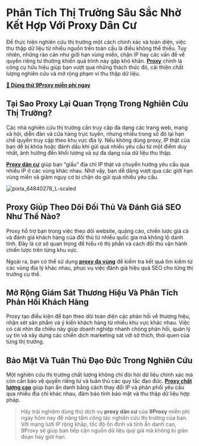 # Phân Tích Thị Trường Sâu Sắc Nhờ Kết Hợp Với Proxy Dân Cư

Để thực hiện nghiên cứu thị trường một cách chính xác và toàn diện, việc thu thập dữ liệu từ nhiều nguồn trên toàn cầu là điều không thể thiếu. Tuy nhiên, những rào cản như giới hạn vùng miền, chặn IP hay các vấn đề về quyền riêng tư thường khiến quá trình này gặp khó khăn. **[Proxy](https://9proxy.com?utm_source=web20&utm_id=SEOjonni123)** chính là công cụ hữu hiệu giúp bạn vượt qua những thách thức đó, cải thiện chất lượng nghiên cứu và mở rộng phạm vi thu thập dữ liệu.

**[🔎 Dùng thử 9Proxy miễn phí ngay](https://9proxy.com/pricing?utm_source=web20&utm_id=SEOjonni123)**

## Tại Sao Proxy Lại Quan Trọng Trong Nghiên Cứu Thị Trường?

Các nhà nghiên cứu thị trường cần truy cập đa dạng các trang web, mạng xã hội, diễn đàn và cửa hàng trực tuyến, nhưng nhiều trong số đó lại hạn chế quyền truy cập theo khu vực địa lý. Nếu không dùng proxy, IP thật của bạn dễ bị khóa hoặc đánh dấu khi gửi quá nhiều yêu cầu từ một điểm duy nhất, ảnh hưởng đến khối lượng và sự đa dạng của dữ liệu thu thập.

**[Proxy dân cư](https://9proxy.com?utm_source=web20&utm_id=SEOjonni123)** giúp bạn “giấu” địa chỉ IP thật và chuyển hướng yêu cầu qua nhiều IP ở các vùng khác nhau. Nhờ vậy, bạn dễ dàng vượt qua các giới hạn vùng miền và giảm nguy cơ bị chặn do gửi quá nhiều yêu cầu.

![pixta_64840278_L-scaled](https://github.com/user-attachments/assets/3c6f0d3e-a01e-475e-8ace-816084156dc2)


## Proxy Giúp Theo Dõi Đối Thủ Và Đánh Giá SEO Như Thế Nào?

Proxy hỗ trợ bạn trong việc theo dõi website, quảng cáo, chiến lược giá cả và đánh giá khách hàng của đối thủ từ nhiều quốc gia mà không lộ danh tính. Đây là cơ sở quan trọng để hiểu rõ thị phần và cách đối thủ vận hành chiến lược trên từng khu vực.

Ngoài ra, bạn có thể sử dụng **[proxy đa vùng](https://9proxy.com?utm_source=web20&utm_id=SEOjonni123)** để kiểm tra kết quả tìm kiếm từ các vùng địa lý khác nhau, phục vụ việc đánh giá hiệu quả SEO cho từng thị trường cụ thể.

## Mở Rộng Giám Sát Thương Hiệu Và Phân Tích Phản Hồi Khách Hàng

Proxy tạo điều kiện để bạn theo dõi toàn diện các phản hồi về thương hiệu, nhận xét sản phẩm và ý kiến khách hàng từ nhiều khu vực khác nhau. Việc có cái nhìn đa chiều này giúp doanh nghiệp nhanh chóng phản hồi, quản lý uy tín và xây dựng các chiến dịch marketing sát với sở thích, thói quen của từng thị trường.

## Bảo Mật Và Tuân Thủ Đạo Đức Trong Nghiên Cứu

Một nghiên cứu thị trường chất lượng không chỉ đòi hỏi dữ liệu chính xác mà còn cần bảo vệ quyền riêng tư và tuân thủ các quy tắc đạo đức. **[Proxy chất lượng cao](https://9proxy.com?utm_source=web20&utm_id=SEOjonni123)** giúp bạn ẩn danh bằng cách thay đổi IP và phân phối yêu cầu qua nhiều địa chỉ khác nhau, đảm bảo tính bảo mật và thu thập dữ liệu hợp pháp.

> Hãy trải nghiệm dùng thử dịch vụ **proxy dân cư** của **9Proxy** miễn phí ngay hôm nay để nâng tầm công tác nghiên cứu thị trường của bạn. Với mạng lưới IP rộng khắp, tốc độ ổn định và tính ẩn danh cao, 9Proxy sẽ giúp bạn tiếp cận nguồn dữ liệu quý giá mà không bị gián đoạn hay giới hạn.
